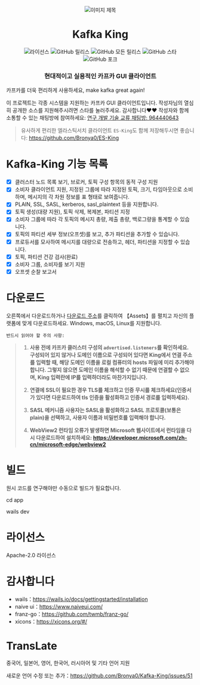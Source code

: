 <p align="center">
  <img src="docs/snap/icon.ico" alt="이미지 제목">
</p>
<h1 align="center">Kafka King </h1>


<div align="center">

![라이선스](https://img.shields.io/github/license/Bronya0/Kafka-King)
![GitHub 릴리스](https://img.shields.io/github/release/Bronya0/Kafka-King)
![GitHub 모든 릴리스](https://img.shields.io/github/downloads/Bronya0/Kafka-King/total)
![GitHub 스타](https://img.shields.io/github/stars/Bronya0/Kafka-King)
![GitHub 포크](https://img.shields.io/github/forks/Bronya0/Kafka-King)

<h3 align="center">현대적이고 실용적인 카프카 GUI 클라이언트 </h3>

<strong></strong>
</div>

카프카를 더욱 편리하게 사용하세요, make kafka great again!

이 프로젝트는 각종 시스템을 지원하는 카프카 GUI 클라이언트입니다. 작성자님의 열심히 공개한 소스를 지원해주시려면 스타를 눌러주세요. 감사합니다❤❤
작성자와 함께 소통할 수 있는 채팅방에 참여하세요: <a target="_blank" href="https://qm.qq.com/cgi-bin/qm/qr?k=pDqlVFyLMYEEw8DPJlRSBN27lF8qHV2v&jump_from=webapi&authKey=Wle/K0ARM1YQWlpn6vvfiZuMedy2tT9BI73mUvXVvCuktvi0fNfmNR19Jhyrf2Nz">연구 개발 기술 교류 채팅방: 964440643</a>

> 유사하게 편리한 엘라스틱서치 클라이언트 `ES-King`도 함께 저장해두시면 좋습니다: https://github.com/Bronya0/ES-King





# Kafka-King 기능 목록
- [x] 클러스터 노드 목록 보기, 브로커, 토픽 구성 항목의 동적 구성 지원
- [x] 소비자 클라이언트 지원, 지정된 그룹에 따라 지정된 토픽, 크기, 타임아웃으로 소비하며, 메시지의 각 차원 정보를 표 형태로 보여줍니다.
- [x] PLAIN, SSL, SASL, kerberos, sasl_plaintext 등을 지원합니다.
- [x] 토픽 생성(대량 지원), 토픽 삭제, 복제본, 파티션 지정
- [x] 소비자 그룹에 따라 각 토픽의 메시지 총량, 제출 총량, 백로그량을 통계할 수 있습니다.
- [x] 토픽의 파티션 세부 정보(오프셋)를 보고, 추가 파티션을 추가할 수 있습니다.
- [x] 프로듀서를 모사하여 메시지를 대량으로 전송하고, 헤더, 파티션을 지정할 수 있습니다.
- [x] 토픽, 파티션 건강 검사(완료)
- [x] 소비자 그룹, 소비자를 보기 지원
- [x] 오프셋 순찰 보고서

# 다운로드
오른쪽에서 다운로드하거나 [다운로드 주소](https://github.com/Bronya0/Kafka-King/releases)를 클릭하여 【Assets】를 펼치고 자신의 플랫폼에 맞게 다운로드하세요. Windows, macOS, Linux를 지원합니다.

`반드시 읽어야 할 주의 사항:`

> 1. **사용 전에 카프카 클러스터 구성의 `advertised.listeners`를 확인하세요. 구성되어 있지 않거나 도메인 이름으로 구성되어 있다면 King에서 연결 주소를 입력할 때, 해당 도메인 이름을 로컬 컴퓨터의 hosts 파일에 미리 추가해야 합니다. 그렇지 않으면 도메인 이름을 해석할 수 없기 때문에 연결할 수 없으며, King 입력란에 IP를 입력하더라도 마찬가지입니다.**
>
> 2. **연결에 SSL이 필요한 경우 TLS를 체크하고 인증 무시를 체크하세요(인증서가 있다면 다운로드하여 tls 인증을 활성화하고 인증서 경로를 입력하세요).**
>
> 3. **SASL 메커니즘 사용자는 SASL을 활성화하고 SASL 프로토콜(보통은 plain)을 선택하고, 사용자 이름과 비밀번호를 입력해야 합니다.**
>
> 4. **WebView2 런타임 오류가 발생하면 Microsoft 웹사이트에서 런타임을 다시 다운로드하여 설치하세요: https://developer.microsoft.com/zh-cn/microsoft-edge/webview2**



# 빌드
원시 코드를 연구해야만 수동으로 빌드가 필요합니다.

cd app

wails dev


# 라이선스
Apache-2.0 라이선스

# 감사합니다
- wails：https://wails.io/docs/gettingstarted/installation
- naive ui：https://www.naiveui.com/
- franz-go：https://github.com/twmb/franz-go/
- xicons：https://xicons.org/#/

# TransLate
중국어, 일본어, 영어, 한국어, 러시아어 및 기타 언어 지원

새로운 언어 수정 또는 추가：https://github.com/Bronya0/Kafka-King/issues/51